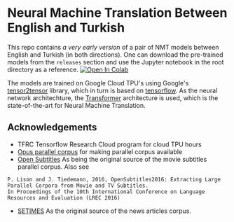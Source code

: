 # Neural Machine Translation Between English and Turkish

This repo contains *a very early version* of a pair of NMT models between English and Turkish (in both directions). One can download the pre-trained models from the `releases` section and use the Jupyter notebook in the root directory as a reference. [![Open In Colab](https://colab.research.google.com/assets/colab-badge.svg)](https://colab.research.google.com/github/gorkemozkaya/nmt-en-tr/blob/master/Turkish_English_NMT.ipynb)

The models are trained on Google Cloud TPU's using Google's [tensor2tensor](https://github.com/tensorflow/tensor2tensor) library, which in turn is based on [tensorflow](https://www.tensorflow.org). As the neural network architechture, the  [Transformer](https://papers.nips.cc/paper/7181-attention-is-all-you-need.pdf) architecture is used, which is the state-of-the-art for Neural Machine Translation. 

## Acknowledgements
* TFRC Tensorflow Research Cloud program for cloud TPU hours 
* [Opus parallel corpus](http://opus.nlpl.eu) for making parallel corpus available
* [Open Subtitles](http://www.opensubtitles.org) As being the original source of the movie subtitles parallel corpus. Also see 
```
P. Lison and J. Tiedemann, 2016, OpenSubtitles2016: Extracting Large Parallel Corpora from Movie and TV Subtitles. 
In Proceedings of the 10th International Conference on Language Resources and Evaluation (LREC 2016)
````
* [SETIMES](http://www.setimes.com) As the original source of the news articles corpus. 
